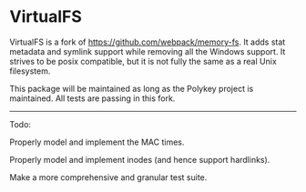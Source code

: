 # VirtualFS

VirtualFS is a fork of https://github.com/webpack/memory-fs. It adds stat metadata and symlink support while removing all the Windows support. It strives to be posix compatible, but it is not fully the same as a real Unix filesystem.

This package will be maintained as long as the Polykey project is maintained. All tests are passing in this fork.

---

Todo:

Properly model and implement the MAC times.

Properly model and implement inodes (and hence support hardlinks).

Make a more comprehensive and granular test suite.
